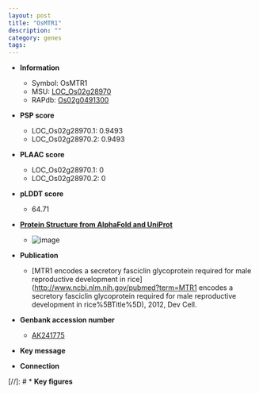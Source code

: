 ```yaml
---
layout: post
title: "OsMTR1"
description: ""
category: genes
tags: 
---
```


* **Information**  
    + Symbol: OsMTR1  
    + MSU: [LOC_Os02g28970](http://rice.plantbiology.msu.edu/cgi-bin/ORF_infopage.cgi?orf=LOC_Os02g28970)  
    + RAPdb: [Os02g0491300](http://rapdb.dna.affrc.go.jp/viewer/gbrowse_details/irgsp1?name=Os02g0491300)  

* **PSP score**  
    + LOC_Os02g28970.1: 0.9493 
    + LOC_Os02g28970.2: 0.9493 

* **PLAAC score**  
    + LOC_Os02g28970.1: 0 
    + LOC_Os02g28970.2: 0 

* **pLDDT score**
    + 64.71

* **[Protein Structure from AlphaFold and UniProt](https://www.uniprot.org/uniprotkb/Q6K5Q2/entry#structure)**
    + ![image](https://ricepsp.github.io/images/Q6/AF-Q6K5Q2-F1.png)

* **Publication**  
    + [MTR1 encodes a secretory fasciclin glycoprotein required for male reproductive development in rice](http://www.ncbi.nlm.nih.gov/pubmed?term=MTR1 encodes a secretory fasciclin glycoprotein required for male reproductive development in rice%5BTitle%5D), 2012, Dev Cell.

* **Genbank accession number**  
    + [AK241775](http://www.ncbi.nlm.nih.gov/nuccore/AK241775)

* **Key message**  

* **Connection**  

[//]: # * **Key figures**  


